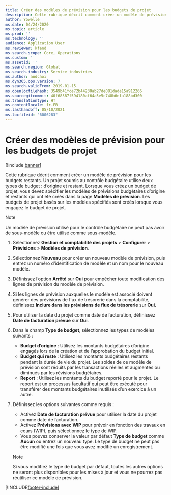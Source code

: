 ```yaml
---
title: Créer des modèles de prévision pour les budgets de projet
description: Cette rubrique décrit comment créer un modèle de prévision pour les budgets restants.
author: Yowelle
ms.date: 04/24/2020
ms.topic: article
ms.prod: ''
ms.technology: ''
audience: Application User
ms.reviewer: kfend
ms.search.scope: Core, Operations
ms.custom: ''
ms.assetid: ''
ms.search.region: Global
ms.search.industry: Service industries
ms.author: andchoi
ms.dyn365.ops.version: 7
ms.search.validFrom: 2019-01-15
ms.openlocfilehash: 3549b41fce72b44230ab27de081dade15a912266
ms.sourcegitcommit: 40f68387f594180af64a5e5c748b6efa188bd300
ms.translationtype: HT
ms.contentlocale: fr-FR
ms.lasthandoff: 05/10/2021
ms.locfileid: "6006283"
---
```

# <a name="create-forecast-models-for-project-budgets"></a>Créer des modèles de prévision pour les budgets de projet 

[!include [banner](../includes/banner.md)]

Cette rubrique décrit comment créer un modèle de prévision pour les budgets restants. Un projet soumis au contrôle budgétaire utilise deux types de budget : d’origine et restant. Lorsque vous créez un budget de projet, vous devez spécifier les modèles de prévisions budgétaires d’origine et restants qui ont été créés dans la page **Modèles de prévision**. Les budgets de projet basés sur les modèles spécifiés sont créés lorsque vous engagez le budget de projet.

> [!NOTE]
> Un modèle de prévision utilisé pour le contrôle budgétaire ne peut pas avoir de sous-modèle ou être utilisé comme sous-modèle.

1. Sélectionnez **Gestion et comptabilité des projets** > **Configurer** > **Prévisions**  > **Modèles de prévision**.
2. Sélectionnez **Nouveau** pour créer un nouveau modèle de prévision, puis entrez un numéro d’identification de modèle et un nom pour le nouveau modèle. 
3. Définissez l’option **Arrêté** sur **Oui** pour empêcher toute modification des lignes de prévision du modèle de prévision. 
4. Si les lignes de prévision auxquelles le modèle est associé doivent générer des prévisions de flux de trésorerie dans la comptabilité, définissez **Inclure dans les prévisions de flux de trésorerie** sur **Oui.** 
5. Pour utiliser la date du projet comme date de facturation, définissez **Date de facturation prévue** sur **Oui**. 
6. Dans le champ **Type de budget**, sélectionnez les types de modèles suivants :

   - **Budget d’origine** : Utilisez les montants budgétaires d’origine engagés lors de la création et de l’approbation du budget initial.
   - **Budget qui reste** : Utilisez les montants budgétaires restants pendant la durée de vie du projet. Les soldes de ce modèle de prévision sont réduits par les transactions réelles et augmentés ou diminués par les révisions budgétaires.
   - **Report** : Utilisez les montants du budget reporté pour le projet. Le report est un processus facultatif qui peut être exécuté pour transférer des montants budgétaires inutilisés d’un exercice à un autre.

7. Définissez les options suivantes comme requis :

   - Activez **Date de facturation prévue** pour utiliser la date du projet comme date de facturation.
   - Activez **Prévisions avec WIP** pour prévoir en fonction des travaux en cours (WIP), puis sélectionnez le type de WIP. 
   - Vous pouvez conserver la valeur par défaut **Type de budget** comme **Aucun** ou entrez un nouveau type. Le type de budget ne peut pas être modifié une fois que vous avez modifié un enregistrement.     
    > [!NOTE]
    > Si vous modifiez le type de budget par défaut, toutes les autres options ne seront plus disponibles pour les mises à jour et vous ne pourrez pas réutiliser ce modèle de prévision. 
   


 



[!INCLUDE[footer-include](../includes/footer-banner.md)]